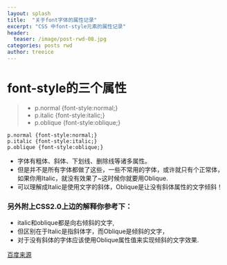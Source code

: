 ```yaml
---
layout: splash
title:  "关于font字体的属性记录"
excerpt: "CSS 中font-style元素的属性记录"
header:
  teaser: /image/post-rwd-08.jpg
categories: posts rwd
author: treeice
---
```


# font-style的三个属性

 > - p.normal {font-style:normal;}
 > - p.italic {font-style:italic;}
 > - p.oblique {font-style:oblique;}
 
```
p.normal {font-style:normal;}
p.italic {font-style:italic;}
p.oblique {font-style:oblique;}
```

 - 字体有粗体、斜体、下划线、删除线等诸多属性。
 - 但是并不是所有字体都做了这些，一些不常用的字体，或许就只有个正常体，如果你用Italic，就没有效果了~这时候你就要用Oblique.
 - 可以理解成Italic是使用文字的斜体，Oblique是让没有斜体属性的文字倾斜！

### 另外附上CSS2.0上边的解释你参考下：

 - italic和oblique都是向右倾斜的文字,
 - 但区别在于Italic是指斜体字，而Oblique是倾斜的文字，
 - 对于没有斜体的字体应该使用Oblique属性值来实现倾斜的文字效果.


[百度来源](https://zhidao.baidu.com/question/85429500)
